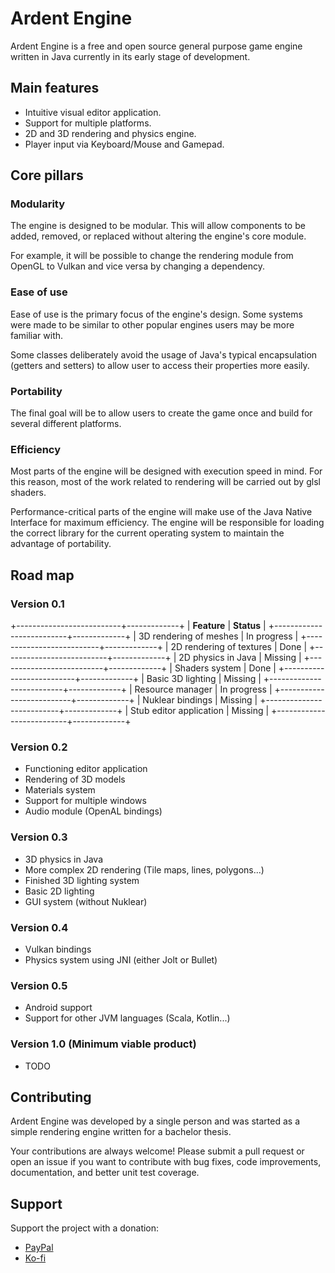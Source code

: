 # Ardent Engine

Ardent Engine is a free and open source general purpose game engine written in Java currently in its early stage of development.

## Main features

* Intuitive visual editor application.
* Support for multiple platforms.
* 2D and 3D rendering and physics engine.
* Player input via Keyboard/Mouse and Gamepad.

## Core pillars

### Modularity

The engine is designed to be modular.
This will allow components to be added, removed, or replaced without altering the engine's core module.

For example, it will be possible to change the rendering module from OpenGL to Vulkan and vice versa by changing a dependency.

### Ease of use

Ease of use is the primary focus of the engine's design.
Some systems were made to be similar to other popular engines users may be more familiar with.

Some classes deliberately avoid the usage of Java's typical encapsulation (getters and setters) to allow user to access their properties more easily.

### Portability

The final goal will be to allow users to create the game once and build for several different platforms.

### Efficiency

Most parts of the engine will be designed with execution speed in mind.
For this reason, most of the work related to rendering will be carried out by glsl shaders.

Performance-critical parts of the engine will make use of the Java Native Interface for maximum efficiency.
The engine will be responsible for loading the correct library for the current operating system to maintain the advantage of portability.

## Road map

### Version 0.1

+--------------------------+-------------+
| **Feature**              | **Status**  |
+--------------------------+-------------+
| 3D rendering of meshes   | In progress |
+--------------------------+-------------+
| 2D rendering of textures | Done        |
+--------------------------+-------------+
| 2D physics in Java       | Missing     |
+--------------------------+-------------+
| Shaders system           | Done        |
+--------------------------+-------------+
| Basic 3D lighting        | Missing     |
+--------------------------+-------------+
| Resource manager         | In progress |
+--------------------------+-------------+
| Nuklear bindings         | Missing     |
+--------------------------+-------------+
| Stub editor application  | Missing     |
+--------------------------+-------------+

### Version 0.2

* Functioning editor application
* Rendering of 3D models
* Materials system
* Support for multiple windows
* Audio module (OpenAL bindings)

### Version 0.3

* 3D physics in Java
* More complex 2D rendering (Tile maps, lines, polygons...)
* Finished 3D lighting system
* Basic 2D lighting
* GUI system (without Nuklear)

### Version 0.4

* Vulkan bindings
* Physics system using JNI (either Jolt or Bullet)

### Version 0.5

* Android support
* Support for other JVM languages (Scala, Kotlin...)

### Version 1.0 (Minimum viable product)

* TODO

## Contributing

Ardent Engine was developed by a single person and was started as a simple rendering engine written for a bachelor thesis.

Your contributions are always welcome!
Please submit a pull request or open an issue if you want to contribute with bug  fixes, code improvements, documentation, and better unit test coverage.

## Support

Support the project with a donation:

* [PayPal](https://paypal.me/hexagonnico)
* [Ko-fi](https://ko-fi.com/HexagonNico)